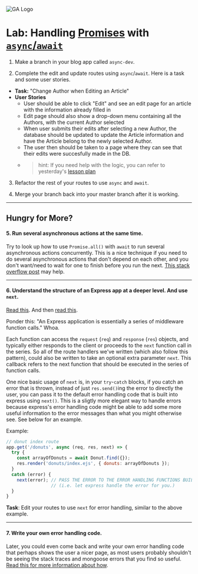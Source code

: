 ![GA Logo](https://ga-dash.s3.amazonaws.com/production/assets/logo-9f88ae6c9c3871690e33280fcf557f33.png)

# Lab: Handling [Promises](https://developer.mozilla.org/en-US/docs/Web/JavaScript/Reference/Global_Objects/Promise) with [`async`/`await`](https://developer.mozilla.org/en-US/docs/Web/JavaScript/Reference/Statements/async_function)

1.  Make a branch in your blog app called `async-dev`.

2.  Complete the edit and update routes using `async`/`await`. Here is a task and some user stories.
  * **Task:** "Change Author when Editing an Article"
  * **User Stories**
    * User should be able to click "Edit" and see an edit page for an article with the information already filled in
    * Edit page should also show a drop-down menu containing all the Authors, with the current Author selected
    * When user submits their edits after selecting a new Author, the database should be updated to update the Article information and have the Article belong to the newly selected Author.
    * The user then should be taken to a page where they can see that their edits were succesfully made in the DB.
    * > hint: If you need help with the logic, you can refer to yesterday's [lesson plan](https://git.generalassemb.ly/WebDev-Connected-Classroom/two-model-relationship-build/blob/master/README.md)

3.  Refactor the rest of your routes to use `async` and `await`.

4.  Merge your branch back into your master branch after it is working.

--- 

## Hungry for More?

#### 5.  Run several asynchronous actions at the same time.

Try to look up how to use `Promise.all()` with `await` to run several asynchronous actions concurrently. This is a nice technique if you need to do several asynchronous actions that don't depend on each other, and you don't want/need to wait for one to finish before you run the next.  [This stack overflow post](https://stackoverflow.com/questions/35612428/call-async-await-functions-in-parallel) may help.

---

#### 6. Understand the structure of an Express app at a deeper level.  And use `next`.

[Read this](https://expressjs.com/en/guide/writing-middleware.html).  And then [read this](https://expressjs.com/en/guide/using-middleware.html).  

Ponder this: "An Express application is essentially a series of middleware function calls."  Whoa.

Each function can access the `request` (`req`) and `response` (`res`) objects, and typically either responds to the client or proceeds to the `next` function call in the series.  So all of the route handlers we've written (which also follow this pattern), could also be written to take an optional extra parameter `next`.  This callback refers to the next function that should be executed in the series of function calls.  

One nice basic usage of `next` is, in your `try`-`catch` blocks, if you catch an error that is thrown, instead of just `res.send()`ing the error to directly the user, you can pass it to the default error handling code that is built into express using `next()`. This is a sligtly more elegant way to handle errors because express's error handling code might be able to add some more useful information to the error messages than what you might otherwise see. See below for an example.

Example:

```javascript
// donut index route
app.get('/donuts', async (req, res, next) => {
  try {
    const arrayOfDonuts = await Donut.find({});
    res.render('donuts/index.ejs', { donuts: arrayOfDonuts });
  }
  catch (error) {
    next(error); // PASS THE ERROR TO THE ERROR HANDLING FUNCTIONS BUILT INTO EXPRESS.
                 // (i.e. let express handle the error for you.)
  }
}
```

**Task**: Edit your routes to use `next` for error handling, similar to the above example.

---

#### 7. **Write your own error handling code**.  

Later, you could even come back and write your own error handling code that perhaps shows the user a nicer page, as most users probably shouldn't be seeing the stack traces and mongoose errors that you find so useful.  [Read this for more information about how](https://expressjs.com/en/guide/error-handling.html).
